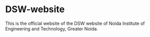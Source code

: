 # DSW-website

This is the official website of the DSW website of Noida Institute of Engineering and Technology, Greater Noida.
